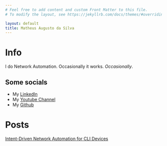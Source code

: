 ```yaml
---
# Feel free to add content and custom Front Matter to this file.
# To modify the layout, see https://jekyllrb.com/docs/themes/#overriding-theme-defaults

layout: default
title: Matheus Augusto da Silva
---
```

# Info
I do Network Automation. Occasionally it works. _Occasionally_.

## Some socials
+ My [LinkedIn](https://www.linkedin.com/in/matheusaugustodasilva/)
+ My [Youtube Channel](https://www.youtube.com/MatheusAugustodaSilva)
+ My [Github](https://github.com/matman26)

# Posts
[Intent-Driven Network Automation for CLI Devices](https://matman26.github.io/posts/intent-based-cli-devices-controller)
